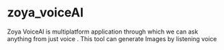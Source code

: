# zoya_voiceAI
Zoya VoiceAI is multiplatform application through which we can ask anything from just voice . This tool can generate Images by listening voice
